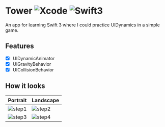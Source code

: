 # Tower ![Xcode](https://img.shields.io/badge/Xcode-8.2.1-green.svg) ![Swift3](https://img.shields.io/badge/swift-3.0.2-orange.svg)

An app for learning Swift 3 where I could practice UIDynamics in a simple game.

## Features
- [x] UIDynamicAnimator
- [x] UIGravityBehavior
- [x] UICollisionBehavior

## How it looks

| Portrait  | Landscape |
| --------- | --------- |
| ![step1](https://cloud.githubusercontent.com/assets/1808666/23837144/b1408330-0751-11e7-8d08-9b41c90249e0.png) | ![step2](https://cloud.githubusercontent.com/assets/1808666/23837143/b140291c-0751-11e7-8aa7-bb22a93e1fd9.png) |
| ![step3](https://cloud.githubusercontent.com/assets/1808666/23837146/b14127f4-0751-11e7-846f-310473ce2cf9.png)  | ![step4](https://cloud.githubusercontent.com/assets/1808666/23837145/b141097c-0751-11e7-8e4b-e1df66268c26.png) |
